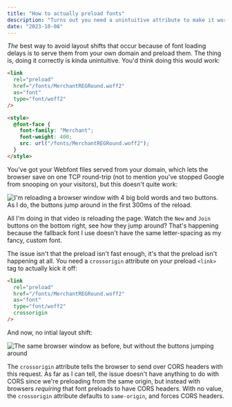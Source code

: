 ```yaml
---
title: "How to actually preload fonts"
description: "Turns out you need a unintuitive attribute to make it work correctly"
date: "2023-10-08"
---
```


_The_ best way to avoid layout shifts that occur because of font loading delays
is to serve them from your own domain and preload them. The thing is, doing it
correctly is kinda unintuitive. You'd think doing this would work:

```html
<link
  rel="preload"
  href="/fonts/MerchantREGRound.woff2"
  as="font"
  type="font/woff2"
/>

<style>
  @font-face {
    font-family: "Merchant";
    font-weight: 400;
    src: url("/fonts/MerchantREGRound.woff2");
  }
</style>
```

You've got your Webfont files served from your domain, which lets the browser
save on one TCP round-trip (not to mention you've stopped Google from snooping
on your visitors), but this doesn't quite work:

![I'm reloading a browser window with 4 big bold words and two buttons. As I do, the buttons jump around in the first 300ms of the reload.](/p/font-preload/without.gif)

All I'm doing in that video is reloading the page. Watch the `New` and `Join`
buttons on the bottom right, see how they jump around? That's happening because
the fallback font I use doesn't have the same letter-spacing as my fancy, custom
font.

The issue isn't that the preload isn't fast enough, it's that the preload isn't
happening at all. You need a `crossorigin` attribute on your preload `<link>` tag
to actually kick it off:

```html
<link
  rel="preload"
  href="/fonts/MerchantREGRound.woff2"
  as="font"
  type="font/woff2"
  crossorigin
/>
```

And now, no intial layout shift:

![The same browser window as before, but without the buttons jumping around](/p/font-preload/with.gif)

The `crossorigin` attribute tells the browser to send over CORS headers with this
request. As far as I can tell, the issue doesn't have anything to do with CORS
since we're preloading from the same origin, but instead with browsers _requiring_
that font preloads to have CORS headers. With no value, the `crossorigin` attribute
defaults to `same-origin`, and forces CORS headers.
